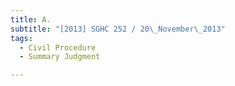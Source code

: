```yaml
---
title: A.
subtitle: "[2013] SGHC 252 / 20\_November\_2013"
tags:
  - Civil Procedure
  - Summary Judgment

---
```


